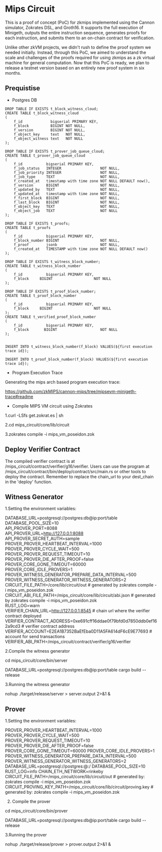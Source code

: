 # Mips Circuit


This is a proof of concept (PoC) for zkmips implemented using the Cannon simulator, Zokrates DSL, and Groth16. It supports the full execution of Minigeth, outputs the entire instruction sequence, generates proofs for each instruction, and submits them to an on-chain contract for verification.

Unlike other zkVM projects, we didn't rush to define the proof system we needed initially. Instead, through this PoC, we aimed to understand the scale and challenges of the proofs required for using zkmips as a zk virtual machine for general computation. Now that this PoC is ready, we plan to release a testnet version based on an entirely new proof system in six months.
## Prequistise

- Postgres DB

```
DROP TABLE IF EXISTS t_block_witness_cloud;
CREATE TABLE t_block_witness_cloud
(
    f_id             bigserial PRIMARY KEY,
    f_block          BIGINT NOT NULL,
    f_version        BIGINT NOT NULL,
    f_object_key     text   NOT NULL,
    f_object_witness text   NOT NULL
);

DROP TABLE IF EXISTS t_prover_job_queue_cloud;
CREATE TABLE t_prover_job_queue_cloud
(
    f_id           bigserial PRIMARY KEY,
    f_job_status   INTEGER                  NOT NULL,
    f_job_priority INTEGER                  NOT NULL,
    f_job_type     TEXT                     NOT NULL,
    f_created_at   timestamp with time zone NOT NULL DEFAULT now(),
    f_version      BIGINT                   NOT NULL,
    f_updated_by   TEXT                     NOT NULL,
    f_updated_at   timestamp with time zone NOT NULL,
    f_first_block  BIGINT                   NOT NULL,
    f_last_block   BIGINT                   NOT NULL,
    f_object_key   TEXT                     NOT NULL,
    f_object_job   TEXT                     NOT NULL
);

DROP TABLE IF EXISTS t_proofs;
CREATE TABLE t_proofs
(
    f_id           bigserial PRIMARY KEY,
    f_block_number BIGINT                   NOT NULL,
    f_proof        jsonb                    NOT NULL,
    f_created_at   TIMESTAMP with time zone NOT NULL DEFAULT now()
);

DROP TABLE IF EXISTS t_witness_block_number;
CREATE TABLE t_witness_block_number
(
    f_id           bigserial PRIMARY KEY,
    f_block     BIGINT                   NOT NULL
);

DROP TABLE IF EXISTS t_proof_block_number;
CREATE TABLE t_proof_block_number
(
    f_id           bigserial PRIMARY KEY,
    f_block     BIGINT                   NOT NULL
);
CREATE TABLE t_verified_proof_block_number
(
    f_id           bigserial PRIMARY KEY,
    f_block       BIGINT                    NOT NULL
);


INSERT INTO t_witness_block_number(f_block) VALUES(${first execution trace id});

INSERT INTO t_proof_block_number(f_block) VALUES(${first execution trace id});
```  

- Program Execution Trace

Generating the mips arch based program execution trace:

https://github.com/zkMIPS/cannon-mips/tree/mipsevm-minigeth-trace#readme

- Compile MIPS VM circuit using Zokrates 

1.curl -LSfs get.zokrat.es | sh

2.cd mips_circuit/core/lib/circuit

3.zokrates compile -i mips_vm_poseidon.zok

## Deploy Verifier Contract
The compiled verifier contract is at /mips_circuit/contract/verifier/g16/verifier.
Users can use the program at /mips_circuit/contract/bin/deploy/contract/src/main.rs or other tools to deploy the contract.
Remember to replace the chain_url to your dest_chain in the 'deploy' function.


## Witness Generator

1.Setting the environment variables:

DATABASE_URL=postgresql://postgres:db@ip:port/table  
DATABASE_POOL_SIZE=10  
API_PROVER_PORT=8088  
API_PROVER_URL=http://127.0.0.1:8088  
API_PROVER_SECRET_AUTH=sample  
PROVER_PROVER_HEARTBEAT_INTERVAL=1000  
PROVER_PROVER_CYCLE_WAIT=500  
PROVER_PROVER_REQUEST_TIMEOUT=10  
PROVER_PROVER_DIE_AFTER_PROOF=false  
PROVER_CORE_GONE_TIMEOUT=60000  
PROVER_CORE_IDLE_PROVERS=1  
PROVER_WITNESS_GENERATOR_PREPARE_DATA_INTERVAL=500  
PROVER_WITNESS_GENERATOR_WITNESS_GENERATORS=2  
CIRCUIT_FILE_PATH=/core/lib/circuit/out # generated by zokrates compile -i mips_vm_poseidon.zok  
CIRCUIT_ABI_FILE_PATH=/mips_circuit/core/lib/circuit/abi.json # generated by zokrates compile -i mips_vm_poseidon.zok  
RUST_LOG=warn  
VERIFIER_CHAIN_URL=http://127.0.0.1:8545 # chain url where the verifier contract deployed    
VERIFIER_CONTRACT_ADDRESS=0xe691cff16ddae0f79bfd0d7850ddb0ef162a9cd3 # verifier contract address  
VERIFIER_ACCOUNT=E2EA1B7352BaEfEba0D11A5FA614dF6cE9E77693 # account for send transactions  
VERIFIER_ABI_PATH=/mips_circuit/contract/verifier/g16/verifier  

2.Compile the witness generator

cd mips_circuit/core/bin/server

DATABASE_URL=postgresql://postgres:db@ip:port/table cargo build --release 

3.Running the witness generator

nohup ./target/release/server > server.output 2>&1 &

## Prover

1.Setting the environment variables:

PROVER_PROVER_HEARTBEAT_INTERVAL=1000
PROVER_PROVER_CYCLE_WAIT=500
PROVER_PROVER_REQUEST_TIMEOUT=10
PROVER_PROVER_DIE_AFTER_PROOF=false
PROVER_CORE_GONE_TIMEOUT=60000
PROVER_CORE_IDLE_PROVERS=1
PROVER_WITNESS_GENERATOR_PREPARE_DATA_INTERVAL=500
PROVER_WITNESS_GENERATOR_WITNESS_GENERATORS=2
DATABASE_URL=postgresql://postgres:<db>@<ip>:<port>/<table>
DATABASE_POOL_SIZE=10
RUST_LOG=info
CHAIN_ETH_NETWORK=rinkeby
CIRCUIT_FILE_PATH=/mips_circuit/core/lib/circuit/out # generated by: zokrates compile -i mips_vm_poseidon.zok
CIRCUIT_PROVING_KEY_PATH=/mips_circuit/core/lib/circuit/proving.key # generated by: zokrates compile -i mips_vm_poseidon.zok

2. Compile the prover 

cd mips_circuit/core/bin/prover

DATABASE_URL=postgresql://postgres:db@ip:port/table cargo build --release

3.Running the prover

nohup ./target/release/prover > prover.output 2>&1 &